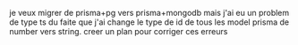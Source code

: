 je veux migrer de prisma+pg vers prisma+mongodb
mais j'ai eu un problem de type ts du faite que j'ai change 
le type de id de tous les model prisma de number vers string.
creer un plan pour corriger ces erreurs